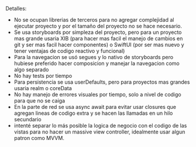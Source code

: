 Detalles:

- No se ocupan librerias de terceros para no agregar complejidad al ejecutar proyecto y por el tamaño del proyecto no se hace necesario. 
- Se usa storyboards por simpleza del proyecto, pero para un proyecto mas grande usaria XIB (para hacer mas facil el manejo de cambios en git y ser mas facil hacer componentes) o SwiftUI (por ser mas nuevo y tener ventajas de codigo reactivo y funcional)
- Para la navegacion se usó segues y lo nativo de storyboards pero hubiese preferido hacer composicion y manejar la navegacion como algo separado 
- No hay tests por tiempo
- Para persistencia se usa userDefaults, pero para proyectos mas grandes usaria realm o coreData
- No hay manejo de errores visuales por tiempo, solo a nivel de codigo para que no se caiga
- En la parte de red se usa async await para evitar usar closures que agregan lineas de codigo extra y se hacen las llamadas en un hilo secundario
- intenté separar lo más posible la logica de negocio con el codigo de las vistas para no hacer un massive view controller, idealmente usar algun patron como MVVM.

